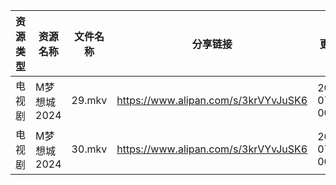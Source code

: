 | 资源类型 | 资源名称     | 文件名称   | 分享链接                                 | 更新时间                |
| ---- | -------- | ------ | ------------------------------------ | ------------------- |
| 电视剧  | M梦想城2024 | 29.mkv | https://www.alipan.com/s/3krVYvJuSK6 | 2024-07-31 00:05:51 |
| 电视剧  | M梦想城2024 | 30.mkv | https://www.alipan.com/s/3krVYvJuSK6 | 2024-07-31 00:05:50 |
